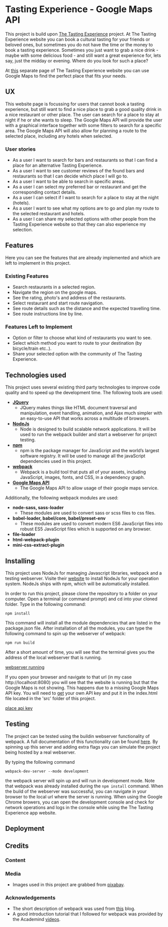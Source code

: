# Tasting Experience - Google Maps API
This project is build upon [The Tasting Experience](https://github.com/Seboeb/Code-Institute) project. At The Tasting Experience website you can book a cultural tasting for your friends or beloved ones, but sometimes you do not have the time or the money to book a tasting experience. Sometimes you just want to grab a nice drink - maybe with some delicious food - and still want a great experience for, lets say, just the midday or evening. Where do you look for such a place?

At [this](https://seboeb.github.io/CI-2nd-milestone/) separate page of The Tasting Experience website you can use Google Maps to find the perfect place that fits your needs.

## UX
This website page is focussing for users that cannot book a tasting experience, but still want to find a nice place to grab a good quality drink in a nice restaurant or other place. The user can search for a place to stay at night if he or she wants to sleep. The Google Maps API will provide the user with a graphical interface together with some filters to search for a specific area. The Google Maps API will also allow for planning a route to the selected place, including any hotels when selected.

### User stories
- As a user I want to search for bars and restaurants so that I can find a place for an alternative Tasting Experience.
- As a user I want to see customer reviews of the found bars and restaurants so that I can decide which place I will go to.
- As a user I want to be able to search in specific areas.
- As a user I can select my preferred bar or restaurant and get the corresponding contact details.
- As a user I can select if I want to search for a place to stay at the night (hotels).
- As a user I want to see what my options are to go and plan my route to the selected restaurant and hotels.
- As a user I can share my selected options with other people from the Tasting Experience website so that they can also experience my selection.

## Features
Here you can see the features that are already implemented and which are left to implement in this project.

### Existing Features
- Search restaurants in a selected region.
- Navigate the region on the google maps.
- See the rating, photo's and address of the restaurants.
- Select restaurant and start route navigation.
- See route details such as the distance and the expected travelling time.
- See route instructions line by line.

### Features Left to Implement
- Option or filter to choose what kind of restaurants you want to see.
- Select which method you want to route to your destination (by bicycle/train etc..).
- Share your selected option with the community of The Tasting Experience.

## Technologies used
This project uses several existing third party technologies to improve code quality and to speed up the development time. The following tools are used:
- **[JQuery](https://jquery.com/)**
    - JQuery makes things like HTML document traversal and manipulation, event handling, animation, and Ajax much simpler with an easy-to-use API that works across a multitude of browsers.
- **[NodeJs](https://nodejs.org/en/)**
    - Node is designed to build scalable network applications. It will be used to run the webpack builder and start a webserver for project testing.
- **[npm](https://www.npmjs.com/)**
    - npm is the package manager for JavaScript and the world’s largest software registry. It will be used to manage all the javaScript dependencies used in this project.
- **[webpack](https://webpack.js.org/)**
    - Webpack is a build tool that puts all of your assets, including JavaScript, images, fonts, and CSS, in a dependency graph.
- **[Google Maps API](https://developers.google.com/maps/)**
    - The Google Maps API to allow usage of their google maps service.

Additionally, the following webpack modules are used:
- **node-sass, sass-loader**
    - These modules are used to convert sass or scss files to css files.
- **babel-loader, babel/core, babel/preset-env**
    - These modules are used to convert modern ES6 JavaScript files into robust ES5 JavaScript files which is supported on any browser.
- **file-loader**
- **html-webpack-plugin**
- **mini-css-extract-plugin**

## Installing
This project uses NodeJs for managing Javascript libraries, webpack and a testing webserver. Visite their [website](https://nodejs.org/en/) to install NodeJs for your operation system. NodeJs ships with npm, which will be automatically installed.

In order to run this project, please clone the repository to a folder on your computer. Open a terminal (or command prompt) and cd into your cloned folder. Type in the following command:
```
npm install
```
This command will install all the module dependencies that are listed in the package.json file. After installation of all the modules, you can type the following command to spin up the webserver of webpack:
```
npm run build
```
After a short amount of time, you will see that the terminal gives you the address of the local webserver that is running.

[webserver running](https://github.com/Seboeb/CI-2nd-milestone/blob/master/src/img/webpack-server.PNG)

If you open your browser and navigate to that url (in my case http://localhost:8080) you will see that the website is running but that the Google Maps is not showing. This happens due to a missing Google Maps API key. You will need to [get](https://cloud.google.com/maps-platform/) your own API key and put it in the index.html file located in the 'src' folder of this project.

[place api key](https://github.com/Seboeb/CI-2nd-milestone/blob/master/src/img/api_key.png)

## Testing
The project can be tested using the buildin webserver functionality of webpack. A full documentation of this functionality can be found [here](https://webpack.js.org/configuration/dev-server/). By spinning up this server and adding extra flags you can simulate the project being hosted by a real webserver.

By typing the following command
```
webpack-dev-server --mode development
```
the webpack server will spin up and will run in development mode. Note that webpack was already installed during the `npm install` command. When the build of the webserver was successful, you can navigate in your browser to the local url where the server is running. When using the Google Chrome browers, you can open the development console and check for network operations and logs in the console while using the The Tasting Experience app website.

## Deployment

## Credits
### Content
### Media
- Images used in this project are grabbed from [pixabay](https://pixabay.com).

### Acknowledgements
- The short description of webpack was used from [this](https://blog.andrewray.me/webpack-when-to-use-and-why/) blog.
- A good introduction tutorial that I followed for webpack was provided by the Academind [videos](https://www.youtube.com/watch?v=GU-2T7k9NfI&list=PL55RiY5tL51rcCnrOrZixuOsZhAHHy6os).
